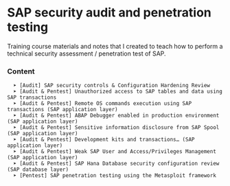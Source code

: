 # SAP security audit and penetration testing

Training course materials and notes that I created to teach how to perform a technical security assessment / penetration test of SAP.

### Content
```
  ➤ [Audit] SAP security controls & Configuration Hardening Review
  ➤ [Audit & Pentest] Unauthorized access to SAP tables and data using SAP transactions
  ➤ [Audit & Pentest] Remote OS commands execution using SAP transactions (SAP application layer)
  ➤ [Audit & Pentest] ABAP Debugger enabled in production environment  (SAP application layer)
  ➤ [Audit & Pentest] Sensitive information disclosure from SAP Spool (SAP application layer)
  ➤ [Audit & Pentest] Development kits and transactions… (SAP application layer)
  ➤ [Audit & Pentest] Weak SAP User and Access/Privileges Management (SAP application layer)
  ➤ [Audit & Pentest] SAP Hana Database security configuration review (SAP database layer)
  ➤ [Pentest] SAP penetration testing using the Metasploit framework
